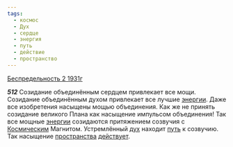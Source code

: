 ```yaml
---
tags:
  - космос
  - Дух
  - сердце
  - энергия
  - путь
  - действие
  - пространство
---
```


[Беспредельность 2 1931г](https://127.0.0.1:4002/agni/1931)

___512___
Созидание объединённым сердцем привлекает все мощи. Созидание объединённым духом привлекает все лучшие [энергии](../../../tags/#энергия). Даже все изобретения насыщены мощью объединения. Как же не принять созидание великого Плана как насыщение импульсом объединения! Так все мощные [энергии](../../../tags/#энергия) созидаются притяжением созвучия с [Космическим](../../../tags/#космос) Магнитом. Устремлённый [дух](../../../tags/#Дух) находит [путь](../../../tags/#путь) к созвучию. Так насыщение [пространства](../../../tags/#пространство) [действует](../../../tags/#действие).   

